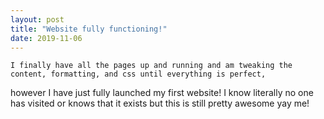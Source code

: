 ```yaml
---
layout: post
title: "Website fully functioning!"
date: 2019-11-06
---
```

    I finally have all the pages up and running and am tweaking the content, formatting, and css until everything is perfect, 
  however I have just fully launched my first website! I know literally no one has visited or knows that it exists but this is 
  still pretty awesome yay me!
